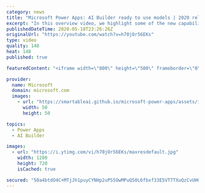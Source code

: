 ```yaml
---
category: news
title: "Microsoft Power Apps: AI Builder ready to use models | 2020 release wave 1 overview"
excerpt: "In this overview video, we highlight some of the new capabilities included in the latest update to Microsoft Power Apps, AI Builder ready to use models.     Here are the capabilities covered:   • Entity extraction helps you by identifying and extracting people, dates, places, locations, etc. from text"
publishedDateTime: 2020-05-18T23:26:26Z
originalUrl: "https://youtube.com/watch?v=h70jOr56EKs"
type: video
quality: 148
heat: 148
published: true

featuredContent: "<iframe width=\"800\" height=\"500\" frameborder=\"0\" src=\"https://www.youtube.com/embed/h70jOr56EKs\" allow=\"accelerometer; autoplay; encrypted-media; gyroscope; picture-in-picture\" allowfullscreen></iframe>"

provider:
  name: Microsoft
  domain: microsoft.com
  images:
    - url: "https://smartableai.github.io/microsoft-power-apps/assets/images/organizations/microsoft.com-50x50.jpg"
      width: 50
      height: 50

topics:
  - Power Apps
  - AI Builder

images:
  - url: "https://i.ytimg.com/vi/h70jOr56EKs/maxresdefault.jpg"
    width: 1280
    height: 720
    isCached: true

secured: "50a4btdO4C+MTjJh1puyCYNHp2uPS5OwMPuQS0L6fbxf33E5VT7TXuQzCvUHGvOl+g0tY1RfZyI2vVIx9z3p1Oi8nKQj7sxXSkboj3uXgSzTcPqITZqaVKAU6wI1jaMCy0dC5qEuYJZi4Ttf+LcyiI1gye3bdZ5i3VLn22uQjqAgiNec9XX4tD5WS4IDWtCAgZEeyhpxI9f3mM0ro/PgEwJ9jaSaeFGAvi32/255pthPGJjQSdVmnh9NWXJmn5ANRXHd7G4TDBUDKcqwu0UgzhWYOu/2nN85U6w0Z61wUzV8wiT7Yk6OS/reNjDePt+GSbrddTqJEOA1STXAnKcKdXRC5/HJqXpVG0Ov1pqGoCWs1jMlqpzK65VqMR9m45WvMTNwEoy4wG0uR7MBBcOW0g/F0pCdOu9UwScsjIYhl9onQjjRDDY811YEW6r7q08I;B3hX5+cUR4fVQGHnYE+QaA=="
---
```


